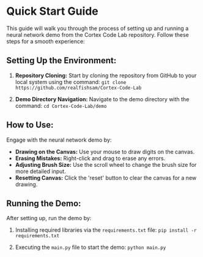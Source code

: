 # Quick Start Guide

This guide will walk you through the process of setting up and running a neural network demo from the Cortex Code Lab repository. Follow these steps for a smooth experience:

## Setting Up the Environment:

1. **Repository Cloning:** Start by cloning the repository from GitHub to your local system using the command:
```git clone https://github.com/realfishsam/Cortex-Code-Lab```

2. **Demo Directory Navigation:** Navigate to the demo directory with the command:
```cd Cortex-Code-Lab/demo```


## How to Use:

Engage with the neural network demo by:

- **Drawing on the Canvas:** Use your mouse to draw digits on the canvas.
- **Erasing Mistakes:** Right-click and drag to erase any errors.
- **Adjusting Brush Size:** Use the scroll wheel to change the brush size for more detailed input.
- **Resetting Canvas:** Click the 'reset' button to clear the canvas for a new drawing.

## Running the Demo:

After setting up, run the demo by:

1. Installing required libraries via the `requirements.txt` file:
```pip install -r requirements.txt```

2. Executing the `main.py` file to start the demo:
```python main.py```